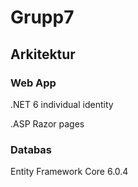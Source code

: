 # Grupp7 

## Arkitektur

### Web App

.NET 6 individual identity

.ASP Razor pages

### Databas

Entity Framework Core 6.0.4

